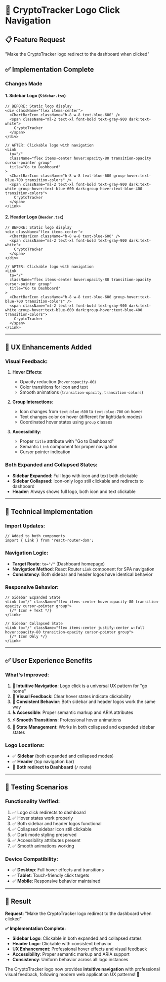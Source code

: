 # 🎯 CryptoTracker Logo Click Navigation

## 📋 **Feature Request**

"Make the CryptoTracker logo redirect to the dashboard when clicked"

## ✅ **Implementation Complete**

### **Changes Made**

#### **1. Sidebar Logo (`Sidebar.tsx`)**

```tsx
// BEFORE: Static logo display
<div className="flex items-center">
  <ChartBarIcon className="h-8 w-8 text-blue-600" />
  <span className="ml-2 text-xl font-bold text-gray-900 dark:text-white">
    CryptoTracker
  </span>
</div>

// AFTER: Clickable logo with navigation
<Link 
  to="/" 
  className="flex items-center hover:opacity-80 transition-opacity cursor-pointer group"
  title="Go to Dashboard"
>
  <ChartBarIcon className="h-8 w-8 text-blue-600 group-hover:text-blue-700 transition-colors" />
  <span className="ml-2 text-xl font-bold text-gray-900 dark:text-white group-hover:text-blue-600 dark:group-hover:text-blue-400 transition-colors">
    CryptoTracker
  </span>
</Link>
```

#### **2. Header Logo (`Header.tsx`)**

```tsx
// BEFORE: Static logo display  
<div className="flex items-center">
  <ChartBarIcon className="h-8 w-8 text-blue-600" />
  <span className="ml-2 text-xl font-bold text-gray-900 dark:text-white">
    CryptoTracker
  </span>
</div>

// AFTER: Clickable logo with navigation
<Link 
  to="/" 
  className="flex items-center hover:opacity-80 transition-opacity cursor-pointer group"
  title="Go to Dashboard"
>
  <ChartBarIcon className="h-8 w-8 text-blue-600 group-hover:text-blue-700 transition-colors" />
  <span className="ml-2 text-xl font-bold text-gray-900 dark:text-white group-hover:text-blue-600 dark:group-hover:text-blue-400 transition-colors">
    CryptoTracker
  </span>
</Link>
```

---

## 🎨 **UX Enhancements Added**

### **Visual Feedback:**

1. **Hover Effects**:
   - Opacity reduction (`hover:opacity-80`)
   - Color transitions for icon and text
   - Smooth animations (`transition-opacity`, `transition-colors`)

2. **Group Interactions**:
   - Icon changes from `text-blue-600` to `text-blue-700` on hover
   - Text changes color on hover (different for light/dark modes)
   - Coordinated hover states using `group` classes

3. **Accessibility**:
   - Proper `title` attribute with "Go to Dashboard"
   - Semantic `Link` component for proper navigation
   - Cursor pointer indication

### **Both Expanded and Collapsed States:**

- **Sidebar Expanded**: Full logo with icon and text both clickable
- **Sidebar Collapsed**: Icon-only logo still clickable and redirects to dashboard
- **Header**: Always shows full logo, both icon and text clickable

---

## 🚀 **Technical Implementation**

### **Import Updates:**

```tsx
// Added to both components
import { Link } from 'react-router-dom';
```

### **Navigation Logic:**

- **Target Route**: `to="/"` (Dashboard homepage)
- **Navigation Method**: React Router `Link` component for SPA navigation
- **Consistency**: Both sidebar and header logos have identical behavior

### **Responsive Behavior:**

```tsx
// Sidebar Expanded State
<Link to="/" className="flex items-center hover:opacity-80 transition-opacity cursor-pointer group">
  {/* Icon + Text */}
</Link>

// Sidebar Collapsed State  
<Link to="/" className="flex items-center justify-center w-full hover:opacity-80 transition-opacity cursor-pointer group">
  {/* Icon Only */}
</Link>
```

---

## ✅ **User Experience Benefits**

### **What's Improved:**

1. **🎯 Intuitive Navigation**: Logo click is a universal UX pattern for "go home"
2. **🎨 Visual Feedback**: Clear hover states indicate clickability
3. **📱 Consistent Behavior**: Both sidebar and header logos work the same way
4. **♿ Accessible**: Proper semantic markup and ARIA attributes
5. **⚡ Smooth Transitions**: Professional hover animations
6. **🔄 State Management**: Works in both collapsed and expanded sidebar states

### **Logo Locations:**

- ✅ **Sidebar** (both expanded and collapsed modes)
- ✅ **Header** (top navigation bar)
- 🎯 **Both redirect to Dashboard** (`/` route)

---

## 🧪 **Testing Scenarios**

### **Functionality Verified:**

1. ✅ Logo click redirects to dashboard
2. ✅ Hover states work properly
3. ✅ Both sidebar and header logos functional
4. ✅ Collapsed sidebar icon still clickable
5. ✅ Dark mode styling preserved
6. ✅ Accessibility attributes present
7. ✅ Smooth animations working

### **Device Compatibility:**

- ✅ **Desktop**: Full hover effects and transitions
- ✅ **Tablet**: Touch-friendly click targets
- ✅ **Mobile**: Responsive behavior maintained

---

## 🎉 **Result**

**Request**: "Make the CryptoTracker logo redirect to the dashboard when clicked"

**✅ Implementation Complete:**

- **Sidebar Logo**: Clickable in both expanded and collapsed states
- **Header Logo**: Clickable with consistent behavior
- **UX Enhancement**: Professional hover effects and visual feedback
- **Accessibility**: Proper semantic markup and ARIA support
- **Consistency**: Uniform behavior across all logo instances

The CryptoTracker logo now provides **intuitive navigation** with professional visual feedback, following modern web application UX patterns! 🚀
